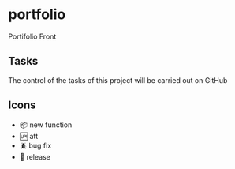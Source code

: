 # portfolio

Portifolio Front

## Tasks

The control of the tasks of this project will be carried out on GitHub

## Icons

- :package: new function
- :up: att
- :beetle: bug fix
- :checkered_flag: release